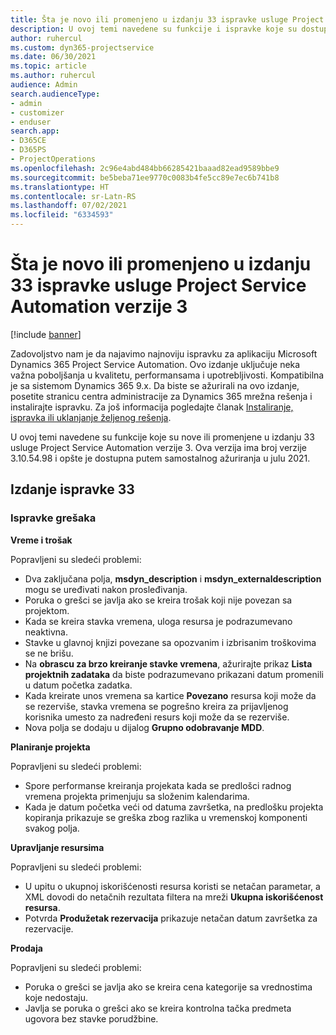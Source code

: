 ```yaml
---
title: Šta je novo ili promenjeno u izdanju 33 ispravke usluge Project Service Automation verzije 3
description: U ovoj temi navedene su funkcije i ispravke koje su dostupne u izdanju 33 ispravke usluge Project Service Automation verzije 3.
author: ruhercul
ms.custom: dyn365-projectservice
ms.date: 06/30/2021
ms.topic: article
ms.author: ruhercul
audience: Admin
search.audienceType:
- admin
- customizer
- enduser
search.app:
- D365CE
- D365PS
- ProjectOperations
ms.openlocfilehash: 2c96e4abd484bb66285421baaad82ead9589bbe9
ms.sourcegitcommit: be5beba71ee9770c0083b4fe5cc89e7ec6b741b8
ms.translationtype: HT
ms.contentlocale: sr-Latn-RS
ms.lasthandoff: 07/02/2021
ms.locfileid: "6334593"
---
```

# <a name="whats-new-or-changed-in-project-service-automation-update-release-33-v3"></a>Šta je novo ili promenjeno u izdanju 33 ispravke usluge Project Service Automation verzije 3

[!include [banner](../includes/psa-now-project-operations.md)]

Zadovoljstvo nam je da najavimo najnoviju ispravku za aplikaciju Microsoft Dynamics 365 Project Service Automation. Ovo izdanje uključuje neka važna poboljšanja u kvalitetu, performansama i upotrebljivosti. Kompatibilna je sa sistemom Dynamics 365 9.x. Da biste se ažurirali na ovo izdanje, posetite stranicu centra administracije za Dynamics 365 mrežna rešenja i instalirajte ispravku. Za još informacija pogledajte članak [Instaliranje, ispravka ili uklanjanje željenog rešenja](/power-platform/admin/install-remove-preferred-solution).

U ovoj temi navedene su funkcije koje su nove ili promenjene u izdanju 33 usluge Project Service Automation verzije 3. Ova verzija ima broj verzije 3.10.54.98 i opšte je dostupna putem samostalnog ažuriranja u julu 2021.

## <a name="update-release-33"></a>Izdanje ispravke 33

### <a name="bug-fixes"></a>Ispravke grešaka

**Vreme i trošak**

Popravljeni su sledeći problemi:

- Dva zaključana polja, **msdyn_description** i **msdyn_externaldescription** mogu se uređivati nakon prosleđivanja.
- Poruka o grešci se javlja ako se kreira trošak koji nije povezan sa projektom.
- Kada se kreira stavka vremena, uloga resursa je podrazumevano neaktivna.
- Stavke u glavnoj knjizi povezane sa opozvanim i izbrisanim troškovima se ne brišu.
- Na **obrascu za brzo kreiranje stavke vremena**, ažurirajte prikaz **Lista projektnih zadataka** da biste podrazumevano prikazani datum promenili u datum početka zadatka.
- Kada kreirate unos vremena sa kartice **Povezano** resursa koji može da se rezerviše, stavka vremena se pogrešno kreira za prijavljenog korisnika umesto za nadređeni resurs koji može da se rezerviše.
- Nova polja se dodaju u dijalog **Grupno odobravanje MDD**.

**Planiranje projekta**

Popravljeni su sledeći problemi:
- Spore performanse kreiranja projekata kada se predlošci radnog vremena projekta primenjuju sa složenim kalendarima.
- Kada je datum početka veći od datuma završetka, na predlošku projekta kopiranja prikazuje se greška zbog razlika u vremenskoj komponenti svakog polja.

**Upravljanje resursima**

Popravljeni su sledeći problemi:
- U upitu o ukupnoj iskorišćenosti resursa koristi se netačan parametar, a XML dovodi do netačnih rezultata filtera na mreži **Ukupna iskorišćenost resursa**.
- Potvrda **Produžetak rezervacija** prikazuje netačan datum završetka za rezervacije.

**Prodaja**

Popravljeni su sledeći problemi:
- Poruka o grešci se javlja ako se kreira cena kategorije sa vrednostima koje nedostaju.
- Javlja se poruka o grešci ako se kreira kontrolna tačka predmeta ugovora bez stavke porudžbine.

